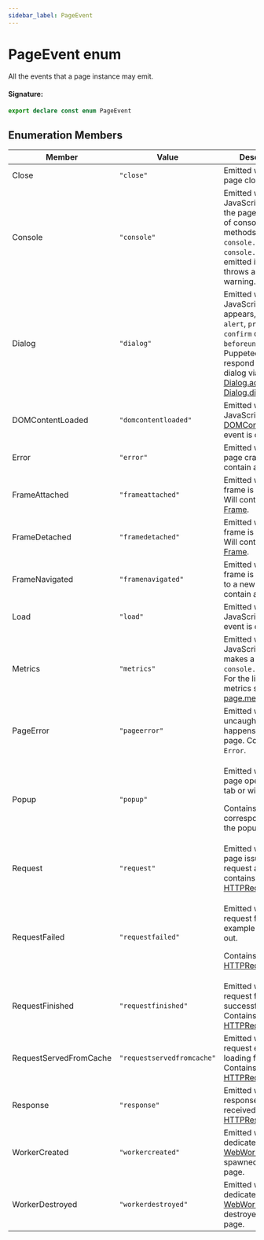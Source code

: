 ```yaml
---
sidebar_label: PageEvent
---
```


# PageEvent enum

All the events that a page instance may emit.

#### Signature:

```typescript
export declare const enum PageEvent
```

## Enumeration Members

| Member                 | Value                                           | Description                                                                                                                                                                                                                                                                                 |
| ---------------------- | ----------------------------------------------- | ------------------------------------------------------------------------------------------------------------------------------------------------------------------------------------------------------------------------------------------------------------------------------------------- |
| Close                  | <code>&quot;close&quot;</code>                  | Emitted when the page closes.                                                                                                                                                                                                                                                               |
| Console                | <code>&quot;console&quot;</code>                | Emitted when JavaScript within the page calls one of console API methods, e.g. <code>console.log</code> or <code>console.dir</code>. Also emitted if the page throws an error or a warning.                                                                                                 |
| Dialog                 | <code>&quot;dialog&quot;</code>                 | Emitted when a JavaScript dialog appears, such as <code>alert</code>, <code>prompt</code>, <code>confirm</code> or <code>beforeunload</code>. Puppeteer can respond to the dialog via [Dialog.accept()](./puppeteer.dialog.accept.md) or [Dialog.dismiss()](./puppeteer.dialog.dismiss.md). |
| DOMContentLoaded       | <code>&quot;domcontentloaded&quot;</code>       | Emitted when the JavaScript [DOMContentLoaded](https://developer.mozilla.org/en-US/docs/Web/Events/DOMContentLoaded) event is dispatched.                                                                                                                                                   |
| Error                  | <code>&quot;error&quot;</code>                  | Emitted when the page crashes. Will contain an <code>Error</code>.                                                                                                                                                                                                                          |
| FrameAttached          | <code>&quot;frameattached&quot;</code>          | Emitted when a frame is attached. Will contain a [Frame](./puppeteer.frame.md).                                                                                                                                                                                                             |
| FrameDetached          | <code>&quot;framedetached&quot;</code>          | Emitted when a frame is detached. Will contain a [Frame](./puppeteer.frame.md).                                                                                                                                                                                                             |
| FrameNavigated         | <code>&quot;framenavigated&quot;</code>         | Emitted when a frame is navigated to a new URL. Will contain a [Frame](./puppeteer.frame.md).                                                                                                                                                                                               |
| Load                   | <code>&quot;load&quot;</code>                   | Emitted when the JavaScript [load](https://developer.mozilla.org/en-US/docs/Web/Events/load) event is dispatched.                                                                                                                                                                           |
| Metrics                | <code>&quot;metrics&quot;</code>                | Emitted when the JavaScript code makes a call to <code>console.timeStamp</code>. For the list of metrics see [page.metrics](./puppeteer.page.metrics.md).                                                                                                                                   |
| PageError              | <code>&quot;pageerror&quot;</code>              | Emitted when an uncaught exception happens within the page. Contains an <code>Error</code>.                                                                                                                                                                                                 |
| Popup                  | <code>&quot;popup&quot;</code>                  | <p>Emitted when the page opens a new tab or window.</p><p>Contains a [Page](./puppeteer.page.md) corresponding to the popup window.</p>                                                                                                                                                     |
| Request                | <code>&quot;request&quot;</code>                | Emitted when a page issues a request and contains a [HTTPRequest](./puppeteer.httprequest.md).                                                                                                                                                                                              |
| RequestFailed          | <code>&quot;requestfailed&quot;</code>          | <p>Emitted when a request fails, for example by timing out.</p><p>Contains a [HTTPRequest](./puppeteer.httprequest.md).</p>                                                                                                                                                                 |
| RequestFinished        | <code>&quot;requestfinished&quot;</code>        | Emitted when a request finishes successfully. Contains a [HTTPRequest](./puppeteer.httprequest.md).                                                                                                                                                                                         |
| RequestServedFromCache | <code>&quot;requestservedfromcache&quot;</code> | Emitted when a request ended up loading from cache. Contains a [HTTPRequest](./puppeteer.httprequest.md).                                                                                                                                                                                   |
| Response               | <code>&quot;response&quot;</code>               | Emitted when a response is received. Contains a [HTTPResponse](./puppeteer.httpresponse.md).                                                                                                                                                                                                |
| WorkerCreated          | <code>&quot;workercreated&quot;</code>          | Emitted when a dedicated [WebWorker](https://developer.mozilla.org/en-US/docs/Web/API/Web_Workers_API) is spawned by the page.                                                                                                                                                              |
| WorkerDestroyed        | <code>&quot;workerdestroyed&quot;</code>        | Emitted when a dedicated [WebWorker](https://developer.mozilla.org/en-US/docs/Web/API/Web_Workers_API) is destroyed by the page.                                                                                                                                                            |
